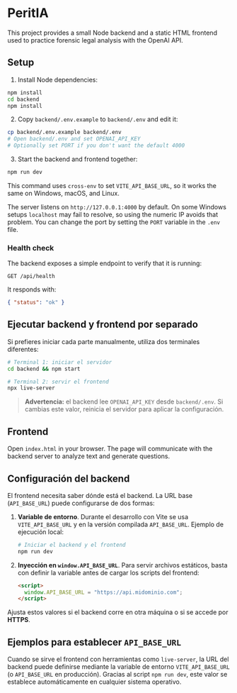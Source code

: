 # PeritIA

This project provides a small Node backend and a static HTML frontend used to practice forensic legal analysis with the OpenAI API.

## Setup

1. Install Node dependencies:

```bash
npm install
cd backend
npm install
```

2. Copy `backend/.env.example` to `backend/.env` and edit it:

```bash
cp backend/.env.example backend/.env
# Open backend/.env and set OPENAI_API_KEY
# Optionally set PORT if you don't want the default 4000
```

3. Start the backend and frontend together:

```bash
npm run dev
```

This command uses `cross-env` to set `VITE_API_BASE_URL`, so it works the same on Windows, macOS, and Linux.

The server listens on `http://127.0.0.1:4000` by default. On some Windows setups `localhost` may fail to resolve, so using the numeric IP avoids that problem. You can change the port by setting the `PORT` variable in the `.env` file.

### Health check

The backend exposes a simple endpoint to verify that it is running:

```
GET /api/health
```

It responds with:

```json
{ "status": "ok" }
```

## Ejecutar backend y frontend por separado

Si prefieres iniciar cada parte manualmente, utiliza dos terminales diferentes:

```bash
# Terminal 1: iniciar el servidor
cd backend && npm start
```

```bash
# Terminal 2: servir el frontend
npx live-server
```

> **Advertencia:** el backend lee `OPENAI_API_KEY` desde `backend/.env`. Si cambias este valor, reinicia el servidor para aplicar la configuración.

## Frontend

Open `index.html` in your browser. The page will communicate with the backend server to analyze text and generate questions.

## Configuración del backend

El frontend necesita saber dónde está el backend. La URL base (`API_BASE_URL`)
puede configurarse de dos formas:

1. **Variable de entorno**. Durante el desarrollo con Vite se usa
   `VITE_API_BASE_URL` y en la versión compilada `API_BASE_URL`.  Ejemplo de
   ejecución local:

   ```bash
   # Iniciar el backend y el frontend
   npm run dev
   ```

2. **Inyección en `window.API_BASE_URL`**. Para servir archivos estáticos, basta
   con definir la variable antes de cargar los scripts del frontend:

   ```html
   <script>
     window.API_BASE_URL = "https://api.midominio.com";
   </script>
   ```

Ajusta estos valores si el backend corre en otra máquina o si se accede por
**HTTPS**.

## Ejemplos para establecer `API_BASE_URL`

Cuando se sirve el frontend con herramientas como `live-server`, la URL del
backend puede definirse mediante la variable de entorno `VITE_API_BASE_URL`
(o `API_BASE_URL` en producción). Gracias al script `npm run dev`, este valor
se establece automáticamente en cualquier sistema operativo.

